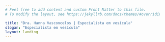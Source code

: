 ```yaml
---
# Feel free to add content and custom Front Matter to this file.
# To modify the layout, see https://jekyllrb.com/docs/themes/#overriding-theme-defaults

title: "Dra. Hanna Vasconcelos | Especialista em vesícula"
slogan: "Especialista em vesícula"
layout: landing
---
```

